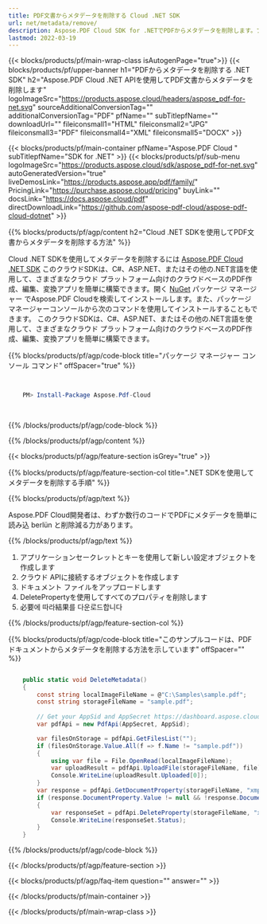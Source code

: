 ```yaml
---
title: PDF文書からメタデータを削除する Cloud .NET SDK
url: net/metadata/remove/
description: Aspose.PDF Cloud SDK for .NETでPDFからメタデータを削除します。プライバシーを保護し、データの露出を制御します。
lastmod: 2022-03-19
---
```


{{< blocks/products/pf/main-wrap-class isAutogenPage="true">}}
{{< blocks/products/pf/upper-banner h1="PDFからメタデータを削除する .NET SDK" h2="Aspose.PDF Cloud .NET APIを使用してPDF文書からメタデータを削除します" logoImageSrc="https://products.aspose.cloud/headers/aspose_pdf-for-net.svg" sourceAdditionalConversionTag="" additionalConversionTag="PDF" pfName="" subTitlepfName="" downloadUrl="" fileiconsmall1="HTML" fileiconsmall2="JPG" fileiconsmall3="PDF" fileiconsmall4="XML" fileiconsmall5="DOCX" >}}

{{< blocks/products/pf/main-container pfName="Aspose.PDF Cloud " subTitlepfName="SDK for .NET" >}}
{{< blocks/products/pf/sub-menu logoImageSrc="https://products.aspose.cloud/sdk/aspose_pdf-for-net.svg"
autoGeneratedVersion="true"
liveDemosLink="https://products.aspose.app/pdf/family/" PricingLink="https://purchase.aspose.cloud/pricing" buyLink="" docsLink="https://docs.aspose.cloud/pdf"  directDownloadLink="https://github.com/aspose-pdf-cloud/aspose-pdf-cloud-dotnet" >}}

{{% blocks/products/pf/agp/content h2="Cloud .NET SDKを使用してPDF文書からメタデータを削除する方法" %}}

Cloud .NET SDKを使用してメタデータを削除するには
[Aspose.PDF Cloud .NET SDK](https://products.aspose.cloud/pdf/net/)
このクラウドSDKは、C#、ASP.NET、またはその他の.NET言語を使用して、さまざまなクラウド プラットフォーム向けのクラウドベースのPDF作成、編集、変換アプリを簡単に構築できます。開く
[NuGet](https://www.nuget.org/packages/Aspose.Pdf-Cloud)
パッケージ マネージャー
でAspose.PDF Cloudを検索してインストールします。また、パッケージ マネージャーコンソールから次のコマンドを使用してインストールすることもできます。
このクラウドSDKは、C#、ASP.NET、またはその他の.NET言語を使用して、さまざまなクラウド プラットフォーム向けのクラウドベースのPDF作成、編集、変換アプリを簡単に構築できます。

{{% blocks/products/pf/agp/code-block title="パッケージ マネージャー コンソール コマンド" offSpacer="true" %}}

```powershell

     
    PM> Install-Package Aspose.Pdf-Cloud
     
     

```

{{% /blocks/products/pf/agp/code-block %}}

{{% /blocks/products/pf/agp/content %}}

{{< blocks/products/pf/agp/feature-section isGrey="true" >}}

{{% blocks/products/pf/agp/feature-section-col title=".NET SDKを使用してメタデータを削除する手順" %}}

{{% blocks/products/pf/agp/text %}}

Aspose.PDF Cloud開発者は、わずか数行のコードでPDFにメタデータを簡単に読み込 berlün と削除減る力があります。

{{% /blocks/products/pf/agp/text %}}

1. アプリケーションセークレットとキーを使用して新しい設定オブジェクトを作成します
1. クラウド APIに接続するオブジェクトを作成します
1. ドキュメント ファイルをアップロードします
1. DeletePropertyを使用してすべてのプロパティを削除します
1. 必要에 따라結果를 다운로드합니다

{{% /blocks/products/pf/agp/feature-section-col %}}

{{% blocks/products/pf/agp/code-block title="このサンプルコードは、PDFドキュメントからメタデータを削除する方法を示しています" offSpacer="" %}}

```cs

    public static void DeleteMetadata()
    {
        const string localImageFileName = @"C:\Samples\sample.pdf";
        const string storageFileName = "sample.pdf";
        
        // Get your AppSid and AppSecret https://dashboard.aspose.cloud (free registration required).
        var pdfApi = new PdfApi(AppSecret, AppSid);

        var filesOnStorage = pdfApi.GetFilesList("");
        if (filesOnStorage.Value.All(f => f.Name != "sample.pdf"))
        {
            using var file = File.OpenRead(localImageFileName);
            var uploadResult = pdfApi.UploadFile(storageFileName, file);
            Console.WriteLine(uploadResult.Uploaded[0]);
        }
        var response = pdfApi.GetDocumentProperty(storageFileName, "xmp:ArchiveType");
        if (response.DocumentProperty.Value != null && !response.DocumentProperty.Value.StartsWith("Aspose"))
        {
            var responseSet = pdfApi.DeleteProperty(storageFileName, "xmp:ArchiveType");
            Console.WriteLine(responseSet.Status);
        }
    }
```

{{% /blocks/products/pf/agp/code-block %}}

{{< /blocks/products/pf/agp/feature-section >}}

{{< blocks/products/pf/agp/faq-item question="" answer="" >}}

{{< /blocks/products/pf/main-container >}}

{{< /blocks/products/pf/main-wrap-class >}}

